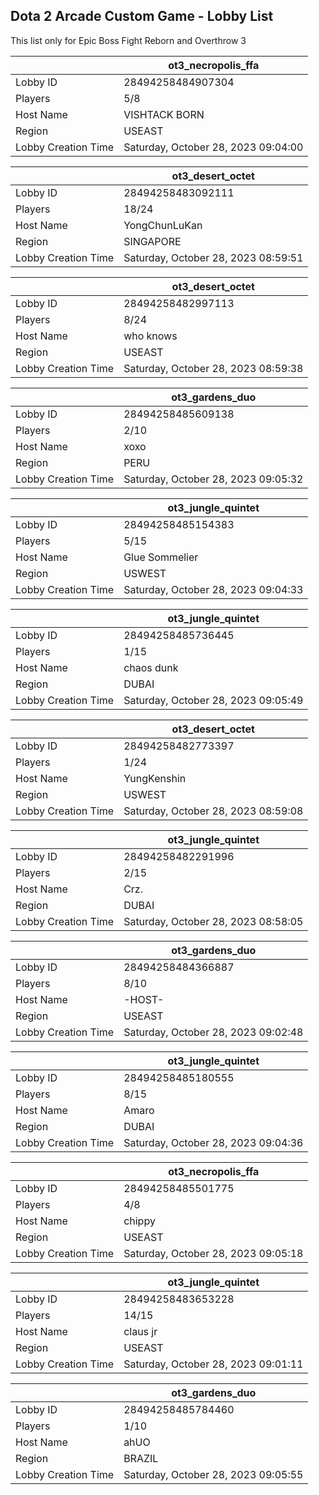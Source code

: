 ## Dota 2 Arcade Custom Game - Lobby List

This list only for Epic Boss Fight Reborn and Overthrow 3

|  | ot3_necropolis_ffa |
| ------ | ------ |
| Lobby ID | 28494258484907304 |
| Players | 5/8 |
| Host Name | VISHTACK BORN |
| Region | USEAST |
| Lobby Creation Time | Saturday, October 28, 2023 09:04:00 |


|  | ot3_desert_octet |
| ------ | ------ |
| Lobby ID | 28494258483092111 |
| Players | 18/24 |
| Host Name | YongChunLuKan |
| Region | SINGAPORE |
| Lobby Creation Time | Saturday, October 28, 2023 08:59:51 |


|  | ot3_desert_octet |
| ------ | ------ |
| Lobby ID | 28494258482997113 |
| Players | 8/24 |
| Host Name | who knows |
| Region | USEAST |
| Lobby Creation Time | Saturday, October 28, 2023 08:59:38 |


|  | ot3_gardens_duo |
| ------ | ------ |
| Lobby ID | 28494258485609138 |
| Players | 2/10 |
| Host Name | xoxo |
| Region | PERU |
| Lobby Creation Time | Saturday, October 28, 2023 09:05:32 |


|  | ot3_jungle_quintet |
| ------ | ------ |
| Lobby ID | 28494258485154383 |
| Players | 5/15 |
| Host Name | Glue Sommelier |
| Region | USWEST |
| Lobby Creation Time | Saturday, October 28, 2023 09:04:33 |


|  | ot3_jungle_quintet |
| ------ | ------ |
| Lobby ID | 28494258485736445 |
| Players | 1/15 |
| Host Name | chaos dunk |
| Region | DUBAI |
| Lobby Creation Time | Saturday, October 28, 2023 09:05:49 |


|  | ot3_desert_octet |
| ------ | ------ |
| Lobby ID | 28494258482773397 |
| Players | 1/24 |
| Host Name | YungKenshin |
| Region | USWEST |
| Lobby Creation Time | Saturday, October 28, 2023 08:59:08 |


|  | ot3_jungle_quintet |
| ------ | ------ |
| Lobby ID | 28494258482291996 |
| Players | 2/15 |
| Host Name | Crz. |
| Region | DUBAI |
| Lobby Creation Time | Saturday, October 28, 2023 08:58:05 |


|  | ot3_gardens_duo |
| ------ | ------ |
| Lobby ID | 28494258484366887 |
| Players | 8/10 |
| Host Name | -HOST- |
| Region | USEAST |
| Lobby Creation Time | Saturday, October 28, 2023 09:02:48 |


|  | ot3_jungle_quintet |
| ------ | ------ |
| Lobby ID | 28494258485180555 |
| Players | 8/15 |
| Host Name | Amaro |
| Region | DUBAI |
| Lobby Creation Time | Saturday, October 28, 2023 09:04:36 |


|  | ot3_necropolis_ffa |
| ------ | ------ |
| Lobby ID | 28494258485501775 |
| Players | 4/8 |
| Host Name | chippy |
| Region | USEAST |
| Lobby Creation Time | Saturday, October 28, 2023 09:05:18 |


|  | ot3_jungle_quintet |
| ------ | ------ |
| Lobby ID | 28494258483653228 |
| Players | 14/15 |
| Host Name | claus jr |
| Region | USEAST |
| Lobby Creation Time | Saturday, October 28, 2023 09:01:11 |


|  | ot3_gardens_duo |
| ------ | ------ |
| Lobby ID | 28494258485784460 |
| Players | 1/10 |
| Host Name | ahUO |
| Region | BRAZIL |
| Lobby Creation Time | Saturday, October 28, 2023 09:05:55 |


